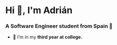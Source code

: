 <h1 align="left">Hi 👋, I'm Adrián</h1>
<h3 align="left">A Software Engineer student from Spain 🥘</h3>

- 🔭 I’m in my **third year at college.**



